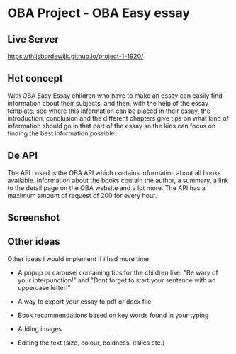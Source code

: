 # OBA Project - OBA Easy essay

## Live Server

https://thijsbordewijk.github.io/project-1-1920/

## Het concept

With OBA Easy Essay children who have to make an essay can easily find information about their subjects, and then, with the help of the essay template, see where this information can be placed in their essay, the introduction, conclusion and the different chapters give tips on what kind of information should go in that part of the essay so the kids can focus on finding the best information possible.

## De API

The API i used is the OBA API which contains information about all books available. Information about the books contain the author, a summary, a link to the detail page on the OBA website and a lot more. The API has a maximum amount of request of 200 for every hour.

## Screenshot



## Other ideas 

Other ideas i would implement if i had more time

 - A popup or carousel containing tips for the children like: "Be wary of your interpunction!" and "Dont forget to start your sentence with an uppercase letter!"

- A way to export your essay to pdf or docx file

- Book recommendations based on key words found in your typing

- Adding images

- Editing the text (size, colour, boldness, italics etc.)

